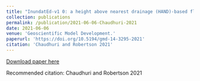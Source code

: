 ```yaml
---
title: "InundatEd-v1 0: a height above nearest drainage (HAND)-based flood risk modeling system using a discrete global grid system."
collection: publications
permalink: /publication/2021-06-06-Chaudhuri-2021
date: 2021-06-06
venue: 'Geoscientific Model Development.'
paperurl: 'https://doi.org/10.5194/gmd-14-3295-2021'
citation: 'Chaudhuri and Robertson 2021'
---
```


<a href='https://doi.org/10.5194/gmd-14-3295-2021'>Download paper here</a>

Recommended citation: Chaudhuri and Robertson 2021